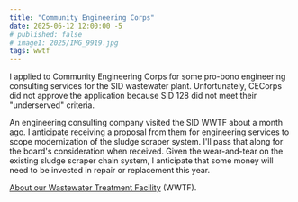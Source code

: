 ```yaml
---
title: "Community Engineering Corps"
date: 2025-06-12 12:00:00 -5
# published: false
# image1: 2025/IMG_9919.jpg
tags: wwtf
---
```


I applied to Community Engineering Corps for some pro-bono engineering consulting services for the SID wastewater plant.  Unfortunately, CECorps did not approve the application because SID 128 did not meet their "underserved" criteria.  
<!-- excerpt -->

An engineering consulting company visited the SID WWTF about a month ago.  I anticipate receiving a proposal from them for engineering services to scope modernization of the sludge scraper system.  I'll pass that along for the board's consideration when received.  Given the wear-and-tear on the existing sludge scraper chain system, I anticipate that some money will need to be invested in repair or replacement this year.

<a href="/about/#wastewater-treatment-facility-(wwtf)">About our Wastewater Treatment Facility</a>
(WWTF).
